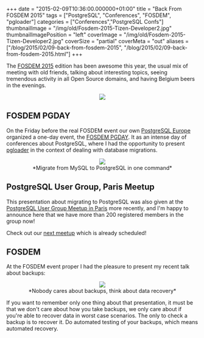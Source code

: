 +++
date = "2015-02-09T10:36:00.000000+01:00"
title = "Back From FOSDEM 2015"
tags = ["PostgreSQL", "Conferences", "FOSDEM", "pgloader"]
categories = ["Conferences","PostgreSQL Confs"]
thumbnailImage = "/img/old/Fosdem-2015-Tizen-Developer2.jpg"
thumbnailImagePosition = "left"
coverImage = "/img/old/Fosdem-2015-Tizen-Developer2.jpg"
coverSize = "partial"
coverMeta = "out"
aliases = ["/blog/2015/02/09-back-from-fosdem-2015",
           "/blog/2015/02/09-back-from-fosdem-2015.html"]
+++

The 
[FOSDEM 2015](https://fosdem.org/2015/) edition has been awesome this year, the usual mix of meeting
with old friends, talking about interesting topics, seeing tremendous
activity in all Open Source domains, and having Belgium beers in the
evenings.

<center>
<div class="figure dim-margin">
  <a href="https://fosdem.org/2015/">
    <img src="/img/old/Fosdem-2015-Tizen-Developer2.jpg">
  </a>
</div>
</center>


## FOSDEM PGDAY

On the Friday before the real FOSDEM event our own 
[PostgreSQL Europe](https://www.postgresql.eu/)
organized a one-day event, the 
[FOSDEM PGDAY](http://fosdem2015.pgconf.eu/). It as an intense day of
conferences about PostgreSQL, where I had the opportunity to present
[pgloader](http://pgloader.io/) in the context of dealing with database migrations.

<center>
<div class="figure dim-margin">
  <a href="/images/confs/Fosdem_2015_pgloader.pdf">
    <img src="/img/old/Fosdem_2015_pgloader.png">
  </a>
</div>
</center>

<center>*Migrate from MySQL to PostgreSQL in one command*</center>


## PostgreSQL User Group, Paris Meetup

This presentation about migrating to PostgreSQL was also given at the
[PostgreSQL User Group Meetup in Paris](http://www.meetup.com/PostgreSQL-User-Group-Paris/events/220230052/) more recently, and I'm happy to
announce here that we have more than 200 registered members in the group
now!

Check out our 
[next meetup](http://www.meetup.com/PostgreSQL-User-Group-Paris/events/220351563/) which is already scheduled!


## FOSDEM

At the FOSDEM event proper I had the pleasure to present my recent talk
about backups:

<center>
<div class="figure dim-margin">
  <a href="/images/confs/Fosdem_2015_backups.pdf">
    <img src="/img/old/Fosdem_2015_backups.png">
  </a>
</div>
</center>

<center>*Nobody cares about backups, think about data recovery*</center>

If you want to remember only one thing about that presentation, it must be
that we don't care about how you take backups, we only care about if you're
able to recover data in worst case scenarios. The only to check a backup is
to recover it. Do automated testing of your backups, which means automated
recovery.
